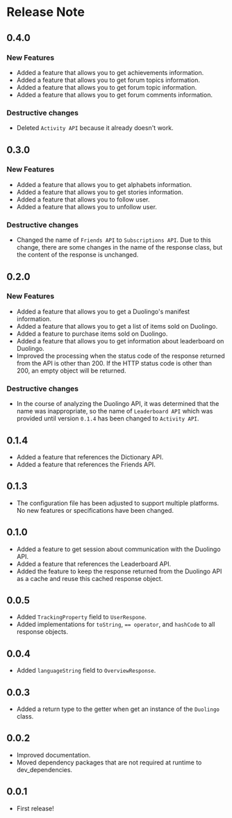 # Release Note

## 0.4.0

### New Features

- Added a feature that allows you to get achievements information.
- Added a feature that allows you to get forum topics information.
- Added a feature that allows you to get forum topic information.
- Added a feature that allows you to get forum comments information.

### Destructive changes

- Deleted `Activity API` because it already doesn't work.

## 0.3.0

### New Features

- Added a feature that allows you to get alphabets information.
- Added a feature that allows you to get stories information.
- Added a feature that allows you to follow user.
- Added a feature that allows you to unfollow user.

### Destructive changes

- Changed the name of `Friends API` to `Subscriptions API`. Due to this change, there are some changes in the name of the response class, but the content of the response is unchanged.

## 0.2.0

### New Features

- Added a feature that allows you to get a Duolingo's manifest information.
- Added a feature that allows you to get a list of items sold on Duolingo.
- Added a feature to purchase items sold on Duolingo.
- Added a feature that allows you to get information about leaderboard on Duolingo.
- Improved the processing when the status code of the response returned from the API is other than 200. If the HTTP status code is other than 200, an empty object will be returned.

### Destructive changes

- In the course of analyzing the Duolingo API, it was determined that the name was inappropriate, so the name of `Leaderboard API` which was provided until version `0.1.4` has been changed to `Activity API`.

## 0.1.4

- Added a feature that references the Dictionary API.
- Added a feature that references the Friends API.

## 0.1.3

- The configuration file has been adjusted to support multiple platforms. No new features or specifications have been changed.

## 0.1.0

- Added a feature to get session about communication with the Duolingo API.
- Added a feature that references the Leaderboard API.
- Added the feature to keep the response returned from the Duolingo API as a cache and reuse this cached response object.

## 0.0.5

- Added `TrackingProperty` field to `UserRespone`.
- Added implementations for `toString`, `== operator`, and `hashCode` to all response objects.

## 0.0.4

- Added `languageString` field to `OverviewResponse`.

## 0.0.3

- Added a return type to the getter when get an instance of the `Duolingo` class.

## 0.0.2

- Improved documentation.
- Moved dependency packages that are not required at runtime to dev_dependencies.

## 0.0.1

- First release!
